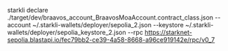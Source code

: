 starkli declare ./target/dev/braavos_account_BraavosMoaAccount.contract_class.json --account ~/.starkli-wallets/deployer/sepolia_2.json --keystore ~/.starkli-wallets/deployer/sepolia_keystore_2.json --rpc https://starknet-sepolia.blastapi.io/fec79bb2-ce39-4a58-8668-a96ce919142e/rpc/v0_7